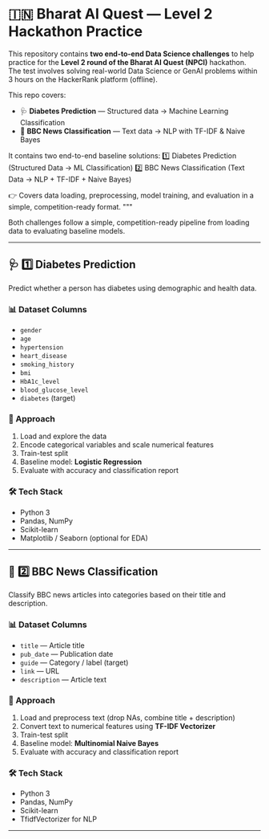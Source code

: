 
# 🇮🇳 Bharat AI Quest — Level 2 Hackathon Practice

This repository contains **two end-to-end Data Science challenges** to help practice for the **Level 2 round of the Bharat AI Quest (NPCI)** hackathon.  
The test involves solving real-world Data Science or GenAI problems within 3 hours on the HackerRank platform (offline).  

This repo covers:
- 🩺 **Diabetes Prediction** — Structured data → Machine Learning Classification  
- 📰 **BBC News Classification** — Text data → NLP with TF-IDF & Naive Bayes  


It contains two end-to-end baseline solutions:
1️⃣ Diabetes Prediction (Structured Data → ML Classification)
2️⃣ BBC News Classification (Text Data → NLP + TF-IDF + Naive Bayes)

👉 Covers data loading, preprocessing, model training, and evaluation in a simple, competition-ready format.
"""

Both challenges follow a simple, competition-ready pipeline from loading data to evaluating baseline models.

---

## 🩺 1️⃣ Diabetes Prediction

Predict whether a person has diabetes using demographic and health data.

### 📊 Dataset Columns
- `gender`
- `age`
- `hypertension`
- `heart_disease`
- `smoking_history`
- `bmi`
- `HbA1c_level`
- `blood_glucose_level`
- `diabetes` (target)

### 🧠 Approach
1. Load and explore the data  
2. Encode categorical variables and scale numerical features  
3. Train-test split  
4. Baseline model: **Logistic Regression**  
5. Evaluate with accuracy and classification report  

### 🛠 Tech Stack
- Python 3  
- Pandas, NumPy  
- Scikit-learn  
- Matplotlib / Seaborn (optional for EDA)

---

## 📰 2️⃣ BBC News Classification

Classify BBC news articles into categories based on their title and description.

### 📊 Dataset Columns
- `title` — Article title  
- `pub_date` — Publication date  
- `guide` — Category / label (target)  
- `link` — URL  
- `description` — Article text

### 🧠 Approach
1. Load and preprocess text (drop NAs, combine title + description)  
2. Convert text to numerical features using **TF-IDF Vectorizer**  
3. Train-test split  
4. Baseline model: **Multinomial Naive Bayes**  
5. Evaluate with accuracy and classification report

### 🛠 Tech Stack
- Python 3  
- Pandas, NumPy  
- Scikit-learn  
- TfidfVectorizer for NLP

---
